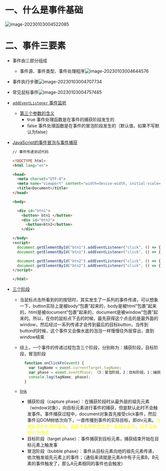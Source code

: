 # 一、什么是事件基础

![image-20230103004522085](https://yrecord.oss-cn-hangzhou.aliyuncs.com/picture/202301030045168.png)

# 二、事件三要素

- 事件由三部分组成
  - 事件源、事件类型、事件处理程序![image-20230103004644576](https://yrecord.oss-cn-hangzhou.aliyuncs.com/picture/202301030046631.png)

- 事件执行步骤![image-20230103004707734](https://yrecord.oss-cn-hangzhou.aliyuncs.com/picture/202301030047812.png)

- 常见鼠标事件![image-20230103004757485](https://yrecord.oss-cn-hangzhou.aliyuncs.com/picture/202301030047570.png)

- [`addEventListener` 事件监听](https://blog.csdn.net/handsomeAndHero/article/details/125315491?ops_request_misc=%257B%2522request%255Fid%2522%253A%2522170183062716800211595549%2522%252C%2522scm%2522%253A%252220140713.130102334..%2522%257D&request_id=170183062716800211595549&biz_id=0&utm_medium=distribute.pc_search_result.none-task-blog-2~all~top_positive~default-1-125315491-null-null.142^v96^pc_search_result_base3&utm_term=addEventListener&spm=1018.2226.3001.4187)
  - [第三个参数的含义](https://blog.csdn.net/m0_47807991/article/details/124407389?ops_request_misc=%257B%2522request%255Fid%2522%253A%2522170183150116800197057699%2522%252C%2522scm%2522%253A%252220140713.130102334.pc%255Fall.%2522%257D&request_id=170183150116800197057699&biz_id=0&utm_medium=distribute.pc_search_result.none-task-blog-2~all~first_rank_ecpm_v1~rank_v31_ecpm-1-124407389-null-null.142^v96^pc_search_result_base3&utm_term=addEventListener%20%E7%AC%AC%E4%B8%89%E4%B8%AA%E5%8F%82%E6%95%B0%E7%9A%84%E5%90%AB%E4%B9%89&spm=1018.2226.3001.4187)
    - true 事件处理函数是在事件的捕获阶段发生的
    - false 事件处理函数是在事件的冒泡阶段发生的（默认值，如果不写默认为false）


- [JavaScript的事件冒泡与事件捕获](https://blog.csdn.net/weixin_43715214/article/details/129415062?ops_request_misc=&request_id=&biz_id=102&utm_term=%E4%BA%8B%E4%BB%B6%E6%8D%95%E8%8E%B7%E6%98%AF%E4%BB%8E%E7%88%B6%E5%88%B0%E5%AD%90&utm_medium=distribute.pc_search_result.none-task-blog-2~all~sobaiduweb~default-0-129415062.142^v96^pc_search_result_base3&spm=1018.2226.3001.4187)

  ```html
  // 事件传递测试代码
  
  <!DOCTYPE html>
  <html lang="en">
  
  <head>
    <meta charset="UTF-8">
    <meta name="viewport" content="width=device-width, initial-scale=1.0">
    <title>Document</title>
  </head>
  
  <body>
  
    <div id="btn1">
      <button> btn1 </button>
      <div id="btn2">
        <button>btn2</button>
      </div>
  
  </body>
  <script>
    document.getElementById("btn1").addEventListener("click", () => { console.log("aa") }, false)
    document.getElementById("btn1").addEventListener("click", () => { console.log("bb") }, true)
  
    document.getElementById("btn2").addEventListener("click", () => { console.log("cc") }, true)
    document.getElementById("btn2").addEventListener("click", () => { console.log("dd") }, true)
  </script>
  
  </html>
  ```

  

- [三个阶段](https://blog.csdn.net/JQuery_QQ/article/details/51448842?spm=1001.2101.3001.6650.1&utm_medium=distribute.pc_relevant.none-task-blog-2%7Edefault%7EBlogCommendFromBaidu%7ERate-1-51448842-blog-124407389.235%5Ev39%5Epc_relevant_3m_sort_dl_base1&depth_1-utm_source=distribute.pc_relevant.none-task-blog-2%7Edefault%7EBlogCommendFromBaidu%7ERate-1-51448842-blog-124407389.235%5Ev39%5Epc_relevant_3m_sort_dl_base1&utm_relevant_index=2)

  -    当鼠标点击所看到的的按钮时，其实发生了一系列的事件传递，可以想象一下，button实际上是被body“包裹”起来的，body是被html“包裹”起来的，html是被document“包裹”起来的，document是被window“包裹”起来的。所以，在你的鼠标点下去的时候，最先获得这个点击的是最外面的window，然后经过一系列传递才会传到最后的目标button，当传到button的时候，这个事件又会像水底的泡泡一样慢慢往外层穿出，直到window结束

  - 综上，一个事件的传递过程包含三个阶段，分别称为：捕获阶段，目标阶段，冒泡阶段

    ```js
      function onClickFn(event) {
        var tagName = event.currentTarget.tagName;
        var phase = event.eventPhase; （3：冒泡阶段，2：目标阶段，1：捕获阶段）
        console.log(tagName, phase);
      }
    ```

  - [link](https://blog.csdn.net/qq_42039970/article/details/88323274?ops_request_misc=&request_id=&biz_id=102&utm_term=js%20%E4%BA%8B%E4%BB%B6%E8%A2%AB%E6%8D%95%E8%8E%B7%E4%BA%86%E5%B0%B1%E4%B8%8D%E4%BC%9A%E5%BE%80%E4%B8%8B%E4%BC%A0%E9%80%92%E4%BA%86%E5%90%97&utm_medium=distribute.pc_search_result.none-task-blog-2~all~sobaiduweb~default-0-88323274.142^v96^pc_search_result_base3&spm=1018.2226.3001.4187)

    - 捕获阶段（capture phase）：在捕获阶段时从最外层的祖先元素（window对象），向目标元素进行事件的捕获，但是默认此时不会触发事件。事件捕获过程中，document对象首先接受click事件，然后事件沿DOM树依次向下，一直传播到事件的实际目标，即div元素。<font color=yellow>传递到事件的实际目标，因此不会捕获的方式一旦到达目标，则不会继续向下传递</font>
    - 目标阶段（target phase）：事件捕获到目标元素，捕获结束开始在目标元素上触发事
    - 冒泡阶段（bubble phase）：事件从目标元素向他的祖先元素传递，依次触发祖先元素上的事件；（通俗来讲就是元素A中有子元素B，B元素的事件触发了，那么A元素相同的事件也会触发）
